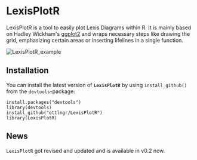 # LexisPlotR


LexisPlotR is a tool to easily plot Lexis Diagrams within R. It is mainly based on Hadley Wickham's [ggplot2](https://github.com/hadley/ggplot2) and wraps necessary steps like drawing the grid, emphasizing certain areas or inserting lifelines in a single function.

![LexisPlotR_example](https://github.com/ottlngr/LexisPlotR/blob/master/LexisPlotR_example.png)

## Installation

You can install the latest version of **`LexisPlotR`** by using `install_github()` from the `devtools`-package:

    install.packages("devtools")
    library(devtools)
    install_github("ottlngr/LexisPlotR")
    library(LexisPlotR)
    
    
## News
    
`LexisPlotR` got revised and updated and is available in v0.2 now.